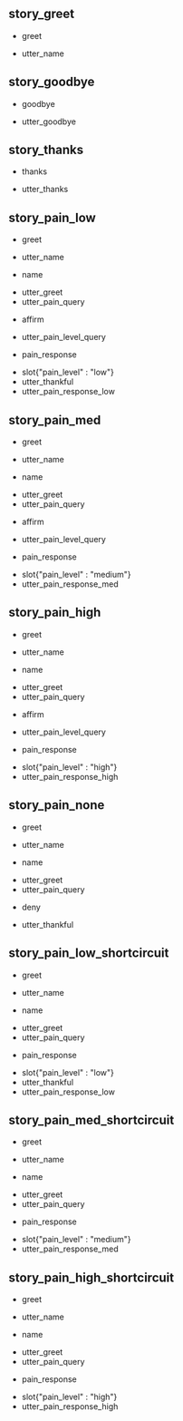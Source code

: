 ## story_greet <!--- The name of the story. It is not mandatory, but useful for debugging. --> 
* greet <!--- User input expressed as intent. In this case it represents users message 'Hello'. --> 
 - utter_name <!--- The response of the chatbot expressed as an action. In this case it represents chatbot's response 'Hello, how can I help?' --> 
 
## story_goodbye
* goodbye
 - utter_goodbye

## story_thanks
* thanks
 - utter_thanks
 
## story_pain_low
* greet
 - utter_name
* name
 - utter_greet
 - utter_pain_query
* affirm
 - utter_pain_level_query
* pain_response
 - slot{"pain_level" : "low"}
 - utter_thankful
 - utter_pain_response_low

## story_pain_med
* greet
 - utter_name
* name
 - utter_greet
 - utter_pain_query
* affirm
 - utter_pain_level_query
* pain_response
 - slot{"pain_level" : "medium"}
 - utter_pain_response_med

## story_pain_high
* greet
 - utter_name
* name
 - utter_greet
 - utter_pain_query
* affirm
 - utter_pain_level_query
* pain_response
 - slot{"pain_level" : "high"}
 - utter_pain_response_high

## story_pain_none
* greet
 - utter_name
* name
 - utter_greet
 - utter_pain_query
* deny
 - utter_thankful


## story_pain_low_shortcircuit
* greet
 - utter_name
* name
 - utter_greet
 - utter_pain_query
* pain_response
 - slot{"pain_level" : "low"}
 - utter_thankful
 - utter_pain_response_low

## story_pain_med_shortcircuit
* greet
 - utter_name
* name
 - utter_greet
 - utter_pain_query
* pain_response
 - slot{"pain_level" : "medium"}
 - utter_pain_response_med

## story_pain_high_shortcircuit
* greet
 - utter_name
* name
 - utter_greet
 - utter_pain_query
* pain_response
 - slot{"pain_level" : "high"}
 - utter_pain_response_high